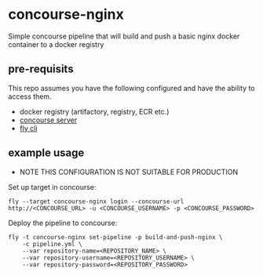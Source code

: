 # concourse-nginx
Simple concourse pipeline that will build and push a basic nginx docker container to a docker registry

## pre-requisits 

This repo assumes you have the following configured and have the ability to access them. 

* docker registry (artifactory, registry, ECR etc.)
* [concourse server](https://concourse-ci.org/install.html)
* [fly cli](https://concourse-ci.org/fly.html)

## example usage

* NOTE THIS CONFIGURATION IS NOT SUITABLE FOR PRODUCTION 

Set up target in concourse:

```
fly --target concourse-nginx login --concourse-url http://<CONCOURSE_URL> -u <CONCOURSE_USERNAME> -p <CONCOURSE_PASSWORD>
```

Deploy the pipeline to concourse: 

```
fly -t concourse-nginx set-pipeline -p build-and-push-nginx \
    -c pipeline.yml \
    --var repository-name=<REPOSITORY_NAME> \
    --var repository-username=<REPOSITORY_USERNAME> \
    --var repository-password=<REPOSITORY_PASSWORD>
```